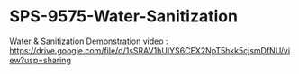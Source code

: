 # SPS-9575-Water-Sanitization
Water &amp; Sanitization
Demonstration video :
https://drive.google.com/file/d/1sSRAV1hUIYS6CEX2NpT5hkk5cjsmDfNU/view?usp=sharing
